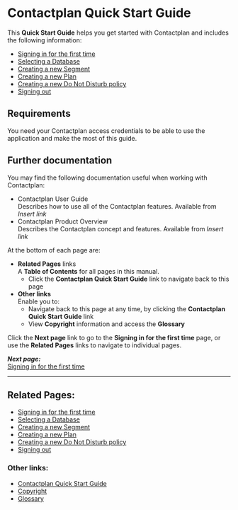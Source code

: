 # Contactplan Quick Start Guide


This **Quick Start Guide** helps you get started with Contactplan and includes the following information:  

* [Signing in for the first time](FirstSignIn.md)  
* [Selecting a Database](SelectingDatabase.md)  
* [Creating a new Segment](CreatingNewSegment.md)  
* [Creating a new Plan](CreatingNewPlan.md)  
* [Creating a new Do Not Disturb policy](CreatingNewDND.md)  
* [Signing out](SigningOut.md)  

## Requirements  

You need your Contactplan access credentials to be able to use the application and make the most of this guide.  

## Further documentation    

You may find the following documentation useful when working with Contactplan:  

* Contactplan User Guide  
  Describes how to use all of the Contactplan features. Available from *Insert link*  
* Contactplan Product Overview  
  Describes the Contactplan concept and features. Available from *Insert link*  



At the bottom of each page are:  

- **Related Pages** links  
  A **Table of Contents** for all pages in this manual.  
  - Click the **Contactplan Quick Start Guide** link to navigate back to this page  
- **Other links**  
  Enable you to:  
  - Navigate back to this page at any time, by clicking the **Contactplan Quick Start Guide** link
  - View **Copyright** information and access the **Glossary** 

Click the **Next page** link to go to the **Signing in for the first time** page, or use the **Related Pages** links to navigate to individual pages.  

***Next page:***  
[Signing in for the first time](FirstSignIn.md)

----------

## Related Pages:

* [Signing in for the first time](FirstSignIn.md)  
* [Selecting a Database](SelectingDatabase.md)  
* [Creating a new Segment](CreatingNewSegment.md)  
* [Creating a new Plan](CreatingNewPlan.md)  
* [Creating a new Do Not Disturb policy](CreatingNewDND.md)  
* [Signing out](SigningOut.md)  

### Other links:  

* [Contactplan Quick Start Guide](README.md)  
* [Copyright](Copyright.md)  
* [Glossary](Glossary.md)  
